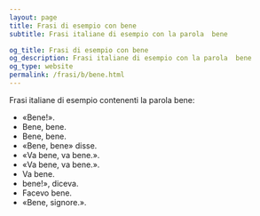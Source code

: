 ```yaml
---
layout: page
title: Frasi di esempio con bene 
subtitle: Frasi italiane di esempio con la parola  bene

og_title: Frasi di esempio con bene 
og_description: Frasi italiane di esempio con la parola  bene
og_type: website
permalink: /frasi/b/bene.html
---
```


Frasi italiane di esempio contenenti la parola bene:


- «Bene!».
- Bene, bene.
- Bene, bene.
- «Bene, bene» disse.
- «Va bene, va bene.».
- «Va bene, va bene.».
- Va bene.
- bene!», diceva.
- Facevo bene.
- «Bene, signore.».
